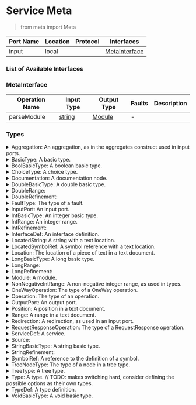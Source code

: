 # Service Meta

> from meta import Meta

| Port Name | Location | Protocol | Interfaces |
| --- | --- | --- | --- |
| input | local | | <a href='#MetaInterface'>MetaInterface</a> |

### List of Available Interfaces

### MetaInterface

| Operation Name | Input Type | Output Type | Faults | Description |
| --- | --- | --- | --- | --- |
| parseModule | <a href="#string">string</a> | <a href='#Module'>Module</a> | - |  |


### Types

<details>
<summary><span id="Aggregation">Aggregation:  An aggregation, as in the aggregates construct used in input ports.
</span>
</summary>

##### Type Declaration
<pre>
void &#123;
&nbsp;&nbsp;textLocation[1,1]: <a href='#TextLocation'>TextLocation</a> // 
&nbsp;&nbsp;extender[0,1]: <a href='#LocatedSymbolRef'>LocatedSymbolRef</a> // 
&nbsp;&nbsp;outputPort[1,1]: <a href='#LocatedSymbolRef'>LocatedSymbolRef</a> // 
&#125;
</pre>
</details>
<details>
<summary><span id="BasicType">BasicType:  A basic type.
</span>
</summary>

##### Type Declaration
<pre>
<a href='#VoidBasicType'>VoidBasicType</a>
|<a href='#BoolBasicType'>BoolBasicType</a>
|<a href='#IntBasicType'>IntBasicType</a>
|<a href='#LongBasicType'>LongBasicType</a>
|<a href='#DoubleBasicType'>DoubleBasicType</a>
|<a href='#StringBasicType'>StringBasicType</a>





</pre>
</details>
<details>
<summary><span id="BoolBasicType">BoolBasicType:  A boolean basic type.
</span>
</summary>

##### Type Declaration
<pre>
void &#123;
&nbsp;&nbsp;bool[1,1]: void // @JavaName("boolTag")
&#125;
</pre>
</details>
<details>
<summary><span id="ChoiceType">ChoiceType:  A choice type.
</span>
</summary>

##### Type Declaration
<pre>
void &#123;
&nbsp;&nbsp;textLocation[1,1]: <a href='#TextLocation'>TextLocation</a> // 
&nbsp;&nbsp;left[1,1]: <a href='#Type'>Type</a> // 
&nbsp;&nbsp;right[1,1]: <a href='#Type'>Type</a> // 
&#125;
</pre>
</details>
<details>
<summary><span id="Documentation">Documentation:  A documentation node.
</span>
</summary>

##### Type Declaration
<pre>
<a href='#LocatedString'>LocatedString</a>
</pre>
</details>
<details>
<summary><span id="DoubleBasicType">DoubleBasicType:  A double basic type.
</span>
</summary>

##### Type Declaration
<pre>
void &#123;
&nbsp;&nbsp;double[1,1]: void // @JavaName("doubleTag")
&nbsp;&nbsp;refinements[0,1]: <a href='#DoubleRefinement'>DoubleRefinement</a> // 
&#125;
</pre>
</details>
<details>
<summary><span id="DoubleRange">DoubleRange: 
</span>
</summary>

##### Type Declaration
<pre>
void &#123;
&nbsp;&nbsp;min[1,1]: double // 
&nbsp;&nbsp;max[1,1]: double // 
&#125;
</pre>
</details>
<details>
<summary><span id="DoubleRefinement">DoubleRefinement: 
</span>
</summary>

##### Type Declaration
<pre>
void &#123;
&nbsp;&nbsp;ranges[0,1]: <a href='#DoubleRange'>DoubleRange</a> // 
&#125;
</pre>
</details>
<details>
<summary><span id="FaultType">FaultType:  The type of a fault.
</span>
</summary>

##### Type Declaration
<pre>
void &#123;
&nbsp;&nbsp;textLocation[1,1]: <a href='#TextLocation'>TextLocation</a> // 
&nbsp;&nbsp;name[1,1]: <a href='#LocatedString'>LocatedString</a> // 
&nbsp;&nbsp;type[1,1]: <a href='#Type'>Type</a> // 
&#125;
</pre>
</details>
<details>
<summary><span id="InputPort">InputPort:  An input port.
</span>
</summary>

##### Type Declaration
<pre>
void &#123;
&nbsp;&nbsp;textLocation[1,1]: <a href='#TextLocation'>TextLocation</a> // 
&nbsp;&nbsp;redirections[0,1]: <a href='#Redirection'>Redirection</a> // 
&nbsp;&nbsp;protocol[0,1]: <a href='#LocatedString'>LocatedString</a> // 
&nbsp;&nbsp;interfaces[0,1]: <a href='#SymbolRef'>SymbolRef</a> // 
&nbsp;&nbsp;operations[0,1]: <a href='#Operation'>Operation</a> // 
&nbsp;&nbsp;name[1,1]: <a href='#LocatedString'>LocatedString</a> // 
&nbsp;&nbsp;location[0,1]: <a href='#LocatedString'>LocatedString</a> // 
&nbsp;&nbsp;aggregations[0,1]: <a href='#Aggregation'>Aggregation</a> // 
&#125;
</pre>
</details>
<details>
<summary><span id="IntBasicType">IntBasicType:  An integer basic type.
</span>
</summary>

##### Type Declaration
<pre>
void &#123;
&nbsp;&nbsp;int[1,1]: void // @JavaName("intTag")
&nbsp;&nbsp;refinements[0,1]: <a href='#IntRefinement'>IntRefinement</a> // 
&#125;
</pre>
</details>
<details>
<summary><span id="IntRange">IntRange:  An integer range.
</span>
</summary>

##### Type Declaration
<pre>
void &#123;
&nbsp;&nbsp;min[1,1]: int //  Must be lower than or equal to max.
&nbsp;&nbsp;max[1,1]: int // 
&#125;
</pre>
</details>
<details>
<summary><span id="IntRefinement">IntRefinement: 
</span>
</summary>

##### Type Declaration
<pre>
void &#123;
&nbsp;&nbsp;ranges[0,1]: <a href='#IntRange'>IntRange</a> // 
&#125;
</pre>
</details>
<details>
<summary><span id="InterfaceDef">InterfaceDef:  An interface definition.
</span>
</summary>

##### Type Declaration
<pre>
void &#123;
&nbsp;&nbsp;textLocation[1,1]: <a href='#TextLocation'>TextLocation</a> // 
&nbsp;&nbsp;operations[0,1]: <a href='#Operation'>Operation</a> // 
&nbsp;&nbsp;name[1,1]: <a href='#LocatedString'>LocatedString</a> // 
&#125;
</pre>
</details>
<details>
<summary><span id="LocatedString">LocatedString:  A string with a text location.
</span>
</summary>

##### Type Declaration
<pre>
string &#123;
&nbsp;&nbsp;textLocation[1,1]: <a href='#TextLocation'>TextLocation</a> // 
&#125;
</pre>
</details>
<details>
<summary><span id="LocatedSymbolRef">LocatedSymbolRef:  A symbol reference with a text location.
</span>
</summary>

##### Type Declaration
<pre>
string &#123;
&nbsp;&nbsp;textLocation[1,1]: <a href='#TextLocation'>TextLocation</a> // 
&#125;
</pre>
</details>
<details>
<summary><span id="Location">Location:  The location of a piece of text in a text document.
</span>
</summary>

##### Type Declaration
<pre>
void &#123;
&nbsp;&nbsp;range[1,1]: <a href='#Range'>Range</a> // 
&nbsp;&nbsp;source[1,1]: <a href='#Source'>Source</a> // 
&#125;
</pre>
</details>
<details>
<summary><span id="LongBasicType">LongBasicType:  A long basic type.
</span>
</summary>

##### Type Declaration
<pre>
void &#123;
&nbsp;&nbsp;long[1,1]: void // @JavaName("longTag")
&nbsp;&nbsp;refinements[0,1]: <a href='#LongRefinement'>LongRefinement</a> // 
&#125;
</pre>
</details>
<details>
<summary><span id="LongRange">LongRange: 
</span>
</summary>

##### Type Declaration
<pre>
void &#123;
&nbsp;&nbsp;min[1,1]: long // 
&nbsp;&nbsp;max[1,1]: long // 
&#125;
</pre>
</details>
<details>
<summary><span id="LongRefinement">LongRefinement: 
</span>
</summary>

##### Type Declaration
<pre>
void &#123;
&nbsp;&nbsp;ranges[0,1]: <a href='#LongRange'>LongRange</a> // 
&#125;
</pre>
</details>
<details>
<summary><span id="Module">Module:  A module.
</span>
</summary>

##### Type Declaration
<pre>
void &#123;
&nbsp;&nbsp;types[0,1]: <a href='#TypeDef'>TypeDef</a> // 
&nbsp;&nbsp;interfaces[0,1]: <a href='#InterfaceDef'>InterfaceDef</a> // 
&nbsp;&nbsp;services[0,1]: <a href='#ServiceDef'>ServiceDef</a> // 
&#125;
</pre>
</details>
<details>
<summary><span id="NonNegativeIntRange">NonNegativeIntRange:  A non-negative integer range, as used in types.
</span>
</summary>

##### Type Declaration
<pre>
void &#123;
&nbsp;&nbsp;min[1,1]: int //  Cannot be lower than 0 and should always be lower than or equal to max.
&nbsp;&nbsp;max[1,1]: int // 
&#125;
</pre>
</details>
<details>
<summary><span id="OneWayOperation">OneWayOperation:  The type of a OneWay operation.
</span>
</summary>

##### Type Declaration
<pre>
void &#123;
&nbsp;&nbsp;textLocation[1,1]: <a href='#TextLocation'>TextLocation</a> // 
&nbsp;&nbsp;requestType[1,1]: <a href='#Type'>Type</a> // 
&nbsp;&nbsp;name[1,1]: <a href='#LocatedString'>LocatedString</a> // 
&#125;
</pre>
</details>
<details>
<summary><span id="Operation">Operation:  The type of an operation.
</span>
</summary>

##### Type Declaration
<pre>
<a href='#OneWayOperation'>OneWayOperation</a>
|<a href='#RequestResponseOperation'>RequestResponseOperation</a>

</pre>
</details>
<details>
<summary><span id="OutputPort">OutputPort:  An output port.
</span>
</summary>

##### Type Declaration
<pre>
void &#123;
&nbsp;&nbsp;textLocation[1,1]: <a href='#TextLocation'>TextLocation</a> // 
&nbsp;&nbsp;protocol[0,1]: <a href='#LocatedString'>LocatedString</a> // 
&nbsp;&nbsp;interfaces[0,1]: <a href='#SymbolRef'>SymbolRef</a> // 
&nbsp;&nbsp;operations[0,1]: <a href='#Operation'>Operation</a> // 
&nbsp;&nbsp;name[1,1]: <a href='#LocatedString'>LocatedString</a> // 
&nbsp;&nbsp;location[0,1]: <a href='#LocatedString'>LocatedString</a> // 
&#125;
</pre>
</details>
<details>
<summary><span id="Position">Position:  A position in a text document.
</span>
</summary>

##### Type Declaration
<pre>
void &#123;
&nbsp;&nbsp;character[1,1]: int // 
&nbsp;&nbsp;line[1,1]: int // 
&#125;
</pre>
</details>
<details>
<summary><span id="Range">Range:  A range in a text document.
</span>
</summary>

##### Type Declaration
<pre>
void &#123;
&nbsp;&nbsp;start[1,1]: <a href='#Position'>Position</a> // 
&nbsp;&nbsp;end[1,1]: <a href='#Position'>Position</a> // 
&#125;
</pre>
</details>
<details>
<summary><span id="Redirection">Redirection:  A redirection, as used in an input port.
</span>
</summary>

##### Type Declaration
<pre>
void &#123;
&nbsp;&nbsp;textLocation[1,1]: <a href='#TextLocation'>TextLocation</a> // 
&nbsp;&nbsp;outputPort[1,1]: <a href='#LocatedSymbolRef'>LocatedSymbolRef</a> // 
&nbsp;&nbsp;name[1,1]: <a href='#LocatedString'>LocatedString</a> // 
&#125;
</pre>
</details>
<details>
<summary><span id="RequestResponseOperation">RequestResponseOperation:  The type of a RequestResponse operation.
</span>
</summary>

##### Type Declaration
<pre>
void &#123;
&nbsp;&nbsp;textLocation[1,1]: <a href='#TextLocation'>TextLocation</a> // 
&nbsp;&nbsp;responseType[1,1]: <a href='#Type'>Type</a> // 
&nbsp;&nbsp;requestType[1,1]: <a href='#Type'>Type</a> // 
&nbsp;&nbsp;name[1,1]: <a href='#LocatedString'>LocatedString</a> // 
&nbsp;&nbsp;faults[0,1]: <a href='#FaultType'>FaultType</a> // 
&#125;
</pre>
</details>
<details>
<summary><span id="ServiceDef">ServiceDef:  A service.
</span>
</summary>

##### Type Declaration
<pre>
void &#123;
&nbsp;&nbsp;textLocation[1,1]: <a href='#TextLocation'>TextLocation</a> // 
&nbsp;&nbsp;documentation[0,1]: <a href='#Documentation'>Documentation</a> // 
&nbsp;&nbsp;outputPorts[0,1]: <a href='#OutputPort'>OutputPort</a> // 
&nbsp;&nbsp;name[1,1]: <a href='#LocatedString'>LocatedString</a> // 
&nbsp;&nbsp;inputPorts[0,1]: <a href='#InputPort'>InputPort</a> // 
&#125;
</pre>
</details>
<details>
<summary><span id="Source">Source: 
</span>
</summary>

##### Type Declaration
<pre>
string
</pre>
</details>
<details>
<summary><span id="StringBasicType">StringBasicType:  A string basic type.
</span>
</summary>

##### Type Declaration
<pre>
void &#123;
&nbsp;&nbsp;string[1,1]: void // @JavaName("stringTag")
&nbsp;&nbsp;refinements[0,1]: <a href='#StringRefinement'>StringRefinement</a> // 
&#125;
</pre>
</details>
<details>
<summary><span id="StringRefinement">StringRefinement: 
</span>
</summary>

##### Type Declaration
<pre>
void &#123;
&nbsp;&nbsp;length[1,1]: <a href='#IntRange'>IntRange</a> // 
&#125;
|void &#123;
&nbsp;&nbsp;enum[1,1]: string // @JavaName("enumeration")
&#125;
|void &#123;
&nbsp;&nbsp;regex[1,1]: string // 
&#125;


</pre>
</details>
<details>
<summary><span id="SymbolRef">SymbolRef:  A reference to the definition of a symbol.
</span>
</summary>

##### Type Declaration
<pre>
string
</pre>
</details>
<details>
<summary><span id="TreeNodeType">TreeNodeType:  The type of a node in a tree type.
</span>
</summary>

##### Type Declaration
<pre>
void &#123;
&nbsp;&nbsp;textLocation[1,1]: <a href='#TextLocation'>TextLocation</a> // 
&nbsp;&nbsp;documentation[0,1]: <a href='#Documentation'>Documentation</a> // 
&nbsp;&nbsp;name[1,1]: <a href='#LocatedString'>LocatedString</a> // 
&nbsp;&nbsp;range[1,1]: <a href='#NonNegativeIntRange'>NonNegativeIntRange</a> // 
&nbsp;&nbsp;type[1,1]: <a href='#Type'>Type</a> // 
&#125;
</pre>
</details>
<details>
<summary><span id="TreeType">TreeType:  A tree type.
</span>
</summary>

##### Type Declaration
<pre>
void &#123;
&nbsp;&nbsp;textLocation[1,1]: <a href='#TextLocation'>TextLocation</a> // 
&nbsp;&nbsp;basicType[1,1]: <a href='#BasicType'>BasicType</a> // 
&nbsp;&nbsp;rest[0,1]: <a href='#TreeNodeType'>TreeNodeType</a> // 
&nbsp;&nbsp;nodes[0,1]: <a href='#TreeNodeType'>TreeNodeType</a> // 
&nbsp;&nbsp;documentation[0,1]: <a href='#Documentation'>Documentation</a> // 
&#125;
</pre>
</details>
<details>
<summary><span id="Type">Type:  A type. // TODO: makes switching hard, consider defining the possible options as their own types.
</span>
</summary>

##### Type Declaration
<pre>
void &#123;
&nbsp;&nbsp;tree[1,1]: <a href='#TreeType'>TreeType</a> // 
&#125;
|void &#123;
&nbsp;&nbsp;choice[1,1]: <a href='#ChoiceType'>ChoiceType</a> // 
&#125;
|void &#123;
&nbsp;&nbsp;ref[1,1]: <a href='#LocatedSymbolRef'>LocatedSymbolRef</a> // 
&#125;


</pre>
</details>
<details>
<summary><span id="TypeDef">TypeDef:  A type definition.
</span>
</summary>

##### Type Declaration
<pre>
void &#123;
&nbsp;&nbsp;textLocation[1,1]: <a href='#TextLocation'>TextLocation</a> // 
&nbsp;&nbsp;name[1,1]: <a href='#LocatedString'>LocatedString</a> // 
&nbsp;&nbsp;type[1,1]: <a href='#Type'>Type</a> // 
&#125;
</pre>
</details>
<details>
<summary><span id="VoidBasicType">VoidBasicType:  A void basic type.
</span>
</summary>

##### Type Declaration
<pre>
void &#123;
&nbsp;&nbsp;void[1,1]: void // @JavaName("voidTag")
&#125;
</pre>
</details>
